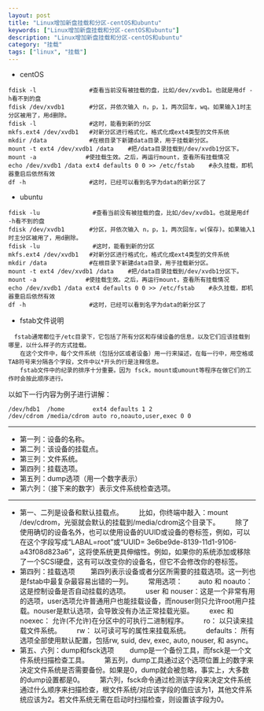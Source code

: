 ```yaml
---
layout: post
title: "Linux增加新盘挂载和分区-centOS和ubuntu"
keywords: ["Linux增加新盘挂载和分区-centOS和ubuntu"]
description: "Linux增加新盘挂载和分区-centOS和ubuntu"
category: "挂载"
tags: ["linux", "挂载"]
---
```


* centOS
```
fdisk -l               #查看当前没有被挂载的盘，比如/dev/xvdb1。也就是用df -h看不到的盘
fdisk /dev/xvdb1       #分区，并依次输入 n，p，1，两次回车，wq。如果输入1时主分区被用了，用d删除。
fdisk -l               #这时，能看到新的分区
mkfs.ext4 /dev/xvdb1   #对新分区进行格式化，格式化成ext4类型的文件系统
mkdir /data            #在根目录下新建data目录，用于挂载新分区。
mount -t ext4 /dev/xvdb1 /data    #把/data目录挂载到/dev/xvdb1分区下。
mount -a              #使挂载生效。之后，再运行mount，查看所有挂载情况
echo /dev/xvdb1 /data ext4 defaults 0 0 >> /etc/fstab    #永久挂载，即机器重启后依然有效
df -h                  #这时，已经可以看到名字为data的新分区了
```

* ubuntu
```
fdisk -lu               #查看当前没有被挂载的盘，比如/dev/xvdb1。也就是用df -h看不到的盘
fdisk /dev/xvdb1       #分区，并依次输入 n，p，1，两次回车，w(保存)。如果输入1时主分区被用了，用d删除。
fdisk -lu               #这时，能看到新的分区
mkfs.ext4 /dev/xvdb1   #对新分区进行格式化，格式化成ext4类型的文件系统
mkdir /data            #在根目录下新建data目录，用于挂载新分区。
mount -t ext4 /dev/xvdb1 /data    #把/data目录挂载到/dev/xvdb1分区下。
mount -a              #使挂载生效。之后，再运行mount，查看所有挂载情况
echo /dev/xvdb1 /data ext4 defaults 0 0 >> /etc/fstab    #永久挂载，即机器重启后依然有效
df -h                  #这时，已经可以看到名字为data的新分区了
```

* fstab文件说明
```
　fstab通常都位于/etc目录下，它包括了所有分区和存储设备的信息，以及它们应该挂载到哪里，以什么样子的方式挂载。 
　　在这个文件中，每个文件系统（包括分区或者设备）用一行来描述，在每一行中，用空格或TAB符号来分隔各个字段，文件中以*开头的行是注释信息。 
　　fstab文件中的纪录的排序十分重要。因为 fsck，mount或umount等程序在做它们的工作时会按此顺序进行。
```

以如下一行内容为例子进行讲解：

```
/dev/hdb1  /home        ext4 defaults 1 2
/dev/cdrom /media/cdrom auto ro,noauto,user,exec 0 0
```
----
* 第一列：设备的名称。 
* 第二列：该设备的挂载点。 
* 第三列：文件系统。 
* 第四列：挂载选项。 
* 第五列：dump选项（用一个数字表示） 
* 第六列：（接下来的数字）表示文件系统检查选项。

-----
* 第一、二列是设备和默认挂载点。 
　　比如，你终端中敲入：mount /dev/cdrom，光驱就会默认的挂载到/media/cdrom这个目录下。 
　　除了使用确切的设备名外，也可以使用设备的UUID或设备的卷标签，例如，可以在这个字段写成“LABAL=root”或“UUID= 3e6be9de-8139-11d1-9106-a43f08d823a6”，这将使系统更具伸缩性。例如，如果你的系统添加或移除了一个SCSI硬盘，这有可以改变你的设备名，但它不会修改你的卷标签。
*  第四列：挂载选项 
　　第四列表示设备或者分区所需要的挂载选项。这一列也是fstab中最复杂最容易出错的一列。 
　　常用选项： 
　　auto 和 noauto： 这是控制设备是否自动挂载的选项。 
　　user 和 nouser：这是一个非常有用的选项，user选项允许普通用户也能挂载设备，而nouser则只允许root用户挂载。nouser是默认选项，会导致没有办法正常挂载光驱。 
　　exec 和 noexec： 允许(不允许)在分区中的可执行二进制程序。 
　　ro： 以只读来挂载文件系统。 
　　rw： 以可读可写的属性来挂载系统。 
　　defaults： 所有选项全部使用默认配置，包括rw, suid, dev, exec, auto, nouser, 和 async。
*  第五、六列：dump和fsck选项 
　　dump是一个备份工具，而fsck是一个文件系统扫描检查工具。 
　　第五列，dump工具通过这个选项位置上的数字来决定文件系统是否需要备份。如果是0，dump就会被忽略，事实上，大多数的dump设置都是0。 
　　第六列，fsck命令通过检测该字段来决定文件系统通过什么顺序来扫描检查，根文件系统/对应该字段的值应该为1，其他文件系统应该为2。若文件系统无需在启动时扫描检查，则设置该字段为0。